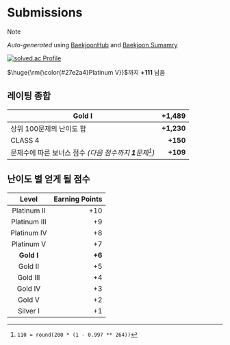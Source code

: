 # Submissions

> [!NOTE]
> *Auto-generated* using [BaekjoonHub](https://github.com/BaekjoonHub/BaekjoonHub) and [Baekjoon Sumamry](https://github.com/seheon99/baekjoon-summary)

<!-- START AUTO-UPDATE -->
[![solved.ac Profile](http://mazassumnida.wtf/api/generate_badge?boj=seyu)](https://solved.ac/seyu)

$\huge{\rm{\color{#27e2a4}Platinum V}}$까지 **+111** 남음

## 레이팅 종합

| Gold I | +1,489
| --- | --: |
| 상위 100문제의 난이도 합 | **+1,230** |
| CLASS 4 | **+150** |
| 문제수에 따른 보너스 점수 _(다음 점수까지 **1**문제[^1])_ | **+109** |

## 난이도 별 얻게 될 점수

| Level | Earning Points |
| :---: | -------------: |
| Platinum II | +10 |
| Platinum III | +9 |
| Platinum IV | +8 |
| Platinum V | +7 |
| **Gold I** | **+6** |
| Gold II | +5 |
| Gold III | +4 |
| Gold IV | +3 |
| Gold V | +2 |
| Silver I | +1 |

[^1]: `110 = round(200 * (1 - 0.997 ** 264))`
<!-- END AUTO-UPDATE -->
